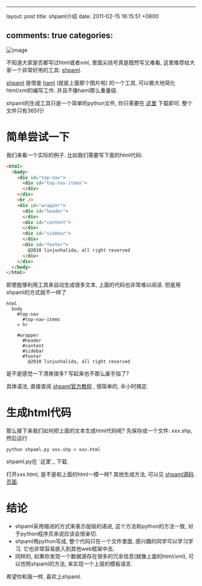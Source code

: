 
---
layout: post
title: shpaml介绍
date: 2011-02-15 16:15:51 +0800

comments: true
categories: 
---

![image](http://www.rubyinside.com/wp-content/uploads/2007/03/haml.jpg)

不知道大家是否都写过html或者xml, 里面尖括号真是既然写又难看,
这里推荐给大家一个非常好用的工具:
[shpaml](http://shpaml.webfactional.com/).

[shpaml](http://shpaml.webfactional.com/) 是借鉴
[haml](http://haml-lang.com/) (就是上面那个图片啦) 的一个工具,
可以极大地简化html/xml的编写工作. 并且不像haml那么重量级.

shpaml的生成工具只是一个简单的python文件, 你只需要在
[这里](http://shpaml.webfactional.com/shpaml_py) 下载即可.
整个文件只有365行!

简单尝试一下
============

我们来看一个实际的例子. 比如我们需要写下面的html代码:

```html
<html>
  <body>
    <div id="top-nav">
      <div id="top-nav-items">
      </div>
    </div>
    <hr />
    <div id="wrapper">
      <div id="header">
      </div>
      <div id="content">
      </div>
      <div id="sidebar">
      </div>
      <div id="footer">
        @2010 linjunhalida, all right reserved
      </div>
    </div>
  </body>
</html>
```

即使能够利用工具来自动生成很多文本, 上面的代码也非常难以阅读.
但是用shpaml的方式就不一样了

    html
      body
        #top-nav
          #top-nav-items
        > hr

        #wrapper
          #header
          #content
          #sidebar
          #footer
            @2010 linjunhalida, all right reserved

是不是感觉一下清爽很多? 写起来也不那么废手指了?

具体语法, 直接查阅
[shpaml官方教程](http://shpaml.webfactional.com/tutorial/1) , 很简单的,
半小时搞定.

生成html代码
============

那么接下来我们如何把上面的文本生成html代码呢? 先保存成一个文件: xxx.shp,
然后运行

    python shpaml.py xxx.shp > xxx.html

shpaml.py在 \`这里\`\_ 下载.

打开xxx.html, 是不是和上面的html一模一样? 其他生成方法, 可以见
[shpaml源码页面](http://shpaml.webfactional.com/source_code).

结论
====

-   shpaml采用缩进的方式来表示层级的递进, 这个方法和python的方法一致,
    对于python程序员来说应该会很亲切.
-   shpaml用python写成, 整个代码只在一个文件里面,
    感兴趣的同学可以学习学习. 它也非常容易嵌入到其他web框架中去.
-   同样的, 如果你发现一个数据源存在很多的冗余信息(就像上面的html/xml),
    可以仿照shpaml的方法, 来实现一个上层的模板语言.

希望你和我一样, 喜欢上shpaml.